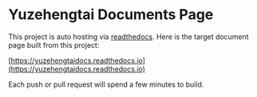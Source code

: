 # Yuzehengtai Documents Page

This project is auto hosting via [readthedocs](https://readthedocs.org/). Here is the target document page built from this project:

 [https://yuzehengtaidocs.readthedocs.io](https://yuzehengtaidocs.readthedocs.io)



Each push or pull request will spend a few minutes to build.
